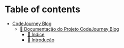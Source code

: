 # Table of contents

* [CodeJourney Blog](README.md)
  * [🚀 Documentação do Projeto CodeJourney Blog](readme/documentacao-do-projeto-codejourney-blog/README.md)
    * [📑 Índice](readme/documentacao-do-projeto-codejourney-blog/indice.md)
    * [📝 Introdução](readme/documentacao-do-projeto-codejourney-blog/introducao.md)
